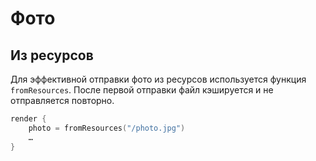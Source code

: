 # Фото

## Из ресурсов

Для эффективной отправки фото из ресурсов используется
функция `fromResources`.
После первой отправки файл кэшируется и не отправляется повторно.

```kotlin
render {
    photo = fromResources("/photo.jpg")
    …
}
```